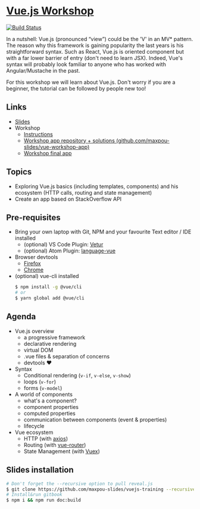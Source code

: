 # [Vue.js Workshop](https://github.com/maxpou-slides/vue-workshop)

[![Build Status](https://travis-ci.org/maxpou-slides/vue-workshop.svg?branch=master)](https://travis-ci.org/maxpou-slides/vue-workshop)

In a nutshell: Vue.js (pronounced “view”) could be the 'V' in an MV* pattern. The reason why this framework is gaining popularity the last years is his straightforward syntax. Such as React, Vue.js is oriented component but with a far lower barrier of entry (don't need to learn JSX). Indeed, Vue's syntax will probably look familiar to anyone who has worked with Angular/Mustache in the past.

For this workshop we will learn about Vue.js. Don't worry if you are a beginner, the tutorial can be followed by people new too!

## Links

* [Slides](http://slides.maxpou.fr/vue-workshop/)
* Workshop
  * [Instructions](http://slides.maxpou.fr/vue-workshop/_book/)
  * [Workshop app repository + solutions (github.com/maxpou-slides/vue-workshop-app)](https://github.com/maxpou-slides/vue-workshop-app)
  * [Workshop final app](http://slides.maxpou.fr/vue-workshop-app/)


## Topics

* Exploring Vue.js basics (including templates, components) and his ecosystem (HTTP calls, routing and state management)
* Create an app based on StackOverflow API


## Pre-requisites

* Bring your own laptop with Git, NPM and your favourite Text editor / IDE installed
  * (optional) VS Code Plugin: [Vetur](https://marketplace.visualstudio.com/items?itemName=octref.vetur)
  * (optional) Atom Plugin: [language-vue](https://atom.io/packages/language-vue)
* Browser devtools
  * [Firefox](https://addons.mozilla.org/en-US/firefox/addon/vue-js-devtools/)
  * [Chrome](https://chrome.google.com/webstore/detail/vuejs-devtools/nhdogjmejiglipccpnnnanhbledajbpd)
* (optional) vue-cli installed
  ```bash
  $ npm install -g @vue/cli
  # or
  $ yarn global add @vue/cli
  ```


## Agenda

* Vue.js overview
  * a progressive framework
  * declarative rendering
  * virtual DOM
  * .vue files & separation of concerns
  * devtools ❤️
* Syntax
  * Conditional rendering (`v-if`, `v-else`, `v-show`)
  * loops (`v-for`)
  * forms (`v-model`)
* A world of components
  * what's a component?
  * component properties
  * computed properties
  * communication between components (event & properties)
  * lifecycle
* Vue ecosystem
  * HTTP (with [axios](https://github.com/mzabriskie/axios))
  * Routing (with [vue-router](https://router.vuejs.org/en/))
  * State Management (with [Vuex](https://vuex.vuejs.org/en/))


## Slides installation

```bash
# Don't forget the --recursive option to pull reveal.js
$ git clone https://github.com/maxpou-slides/vuejs-training --recursive
# Install&run gitbook
$ npm i && npm run doc:build
```